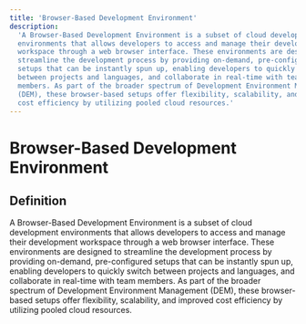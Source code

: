 ```yaml
---
title: 'Browser-Based Development Environment'
description:
  'A Browser-Based Development Environment is a subset of cloud development
  environments that allows developers to access and manage their development
  workspace through a web browser interface. These environments are designed to
  streamline the development process by providing on-demand, pre-configured
  setups that can be instantly spun up, enabling developers to quickly switch
  between projects and languages, and collaborate in real-time with team
  members. As part of the broader spectrum of Development Environment Management
  (DEM), these browser-based setups offer flexibility, scalability, and improved
  cost efficiency by utilizing pooled cloud resources.'
---
```


# Browser-Based Development Environment

## Definition

A Browser-Based Development Environment is a subset of cloud development
environments that allows developers to access and manage their development
workspace through a web browser interface. These environments are designed to
streamline the development process by providing on-demand, pre-configured setups
that can be instantly spun up, enabling developers to quickly switch between
projects and languages, and collaborate in real-time with team members. As part
of the broader spectrum of Development Environment Management (DEM), these
browser-based setups offer flexibility, scalability, and improved cost
efficiency by utilizing pooled cloud resources.
